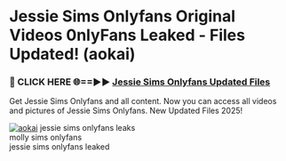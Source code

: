 # Jessie Sims Onlyfans Original Videos 0nlyFans Leaked - Files Updated! (aokai)

<h3>🔴 CLICK HERE 🌐==►► <a href="https://tinyurl.com/2wckxsce" rel="nofollow">Jessie Sims Onlyfans Updated Files</a></h3>

Get Jessie Sims Onlyfans and all content. Now you can access all videos and pictures of Jessie Sims Onlyfans. New Updated Files 2025!

[![aokai](https://i.imgur.com/AFduVYN.gif)](https://tinyurl.com/2wckxsce)
jessie sims onlyfans leaks<br>
molly sims onlyfans<br>
jessie sims onlyfans leaked